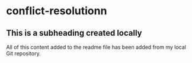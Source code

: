 # conflict-resolutionn

## This is a subheading created locally

All of this content added to the readme file has been added from my local Git repository.